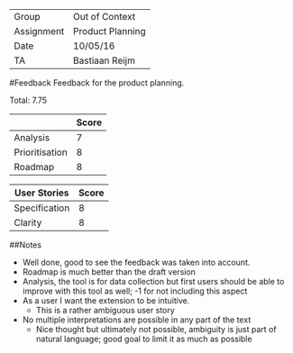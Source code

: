 |      |            |
|------|------------|
|Group | Out of Context |
|Assignment|Product Planning|
|Date|10/05/16|
|TA|Bastiaan Reijm|

#Feedback
Feedback for the product planning.

Total: 7.75

|                | Score |
|----------------|-------|
| Analysis       | 7     |
| Prioritisation | 8     |
| Roadmap        | 8     |

| User Stories  | Score |
|---------------|-------|
| Specification | 8     |
| Clarity       | 8     |

##Notes
* Well done, good to see the feedback was taken into account.
* Roadmap is much better than the draft version
* Analysis, the tool is for data collection but first users should be able to improve with this tool as well; -1 for not including this aspect
* As a user I want the extension to be intuitive.
	* This is a rather ambiguous user story
* No multiple interpretations are possible in any part of the text
	* Nice thought but ultimately not possible, ambiguity is just part of natural language; good goal to limit it as much as possible